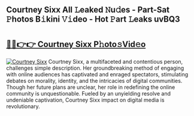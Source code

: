 ## Courtney Sixx All 𝙻eaked 𝙽u𝚍es - Part-Sat 𝙿hotos B𝚒kini 𝚅𝚒deo - Hot 𝙿art 𝙻eaks uvBQ3

# <h2><a href="http://ld1m2le.urlbe.top/?page=Courtney+Sixx">🔗🔗👉👉 Courtney Sixx P𝚑oto𝚜Vid𝚎o</a></h2>

[![Courtney Sixx](https://i.imgur.com/eBuTRDB.gif)](http://ld1m2le.urlbe.top/?page=Courtney+Sixx)
Courtney Sixx, a multifaceted and contentious person, challenges simple description. Her groundbreaking method of engaging with online audiences has captivated and enraged spectators, stimulating debates on morality, identity, and the intricacies of digital communities. Though her future plans are unclear, her role in redefining the online community is unquestionable. Fueled by an unyielding resolve and undeniable captivation, Courtney Sixx impact on digital media is revolutionary.
